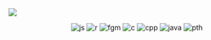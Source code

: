 <img src="https://capsule-render.vercel.app/api?type=venom&color=10:ffffff,100:FFE500&height=150&section=header&text=MONICX&&fontColor=0000000&stroke=FFE500&fontSize=60&strokeWidth=1&" />

<div align=center>

![js](https://img.shields.io/badge/JavaScript-F7DF1E?style=for-the-badge&logo=JavaScript&logoColor=white)
![r](https://img.shields.io/badge/React-20232A?style=for-the-badge&logo=react&logoColor=61DAFB)
![fgm](https://img.shields.io/badge/Figma-F24E1E?style=for-the-badge&logo=figma&logoColor=white)
![c](https://img.shields.io/badge/C-00599C?style=for-the-badge&logo=c&logoColor=white)
![cpp](https://img.shields.io/badge/C%2B%2B-00599C?style=for-the-badge&logo=c%2B%2B&logoColor=white)
![java](https://img.shields.io/badge/Java-ED8B00?style=for-the-badge&logo=openjdk&logoColor=white)
![pth](https://img.shields.io/badge/Python-14354C?style=for-the-badge&logo=python&logoColor=white)

</div>


<!--
**Monixc/Monixc** is a ✨ _special_ ✨ repository because its `README.md` (this file) appears on your GitHub profile.

Here are some ideas to get you started:

- 🔭 I’m currently working on ...
- 🌱 I’m currently learning ...
- 👯 I’m looking to collaborate on ...
- 🤔 I’m looking for help with ...
- 💬 Ask me about ...
- 📫 How to reach me: ...
- 😄 Pronouns: ...
- ⚡ Fun fact: ...
-->


